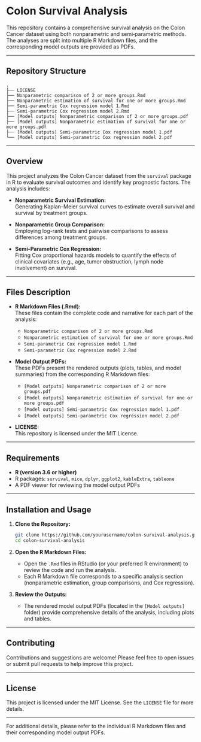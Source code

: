 # Colon Survival Analysis

This repository contains a comprehensive survival analysis on the Colon Cancer dataset using both nonparametric and semi‐parametric methods. The analyses are split into multiple R Markdown files, and the corresponding model outputs are provided as PDFs.

---

## Repository Structure

```
.
├── LICENSE
├── Nonparametric comparison of 2 or more groups.Rmd
├── Nonparametric estimation of survival for one or more groups.Rmd
├── Semi-parametric Cox regression model 1.Rmd
├── Semi-parametric Cox regression model 2.Rmd
├── [Model outputs] Nonparametric comparison of 2 or more groups.pdf
├── [Model outputs] Nonparametric estimation of survival for one or more groups.pdf
├── [Model outputs] Semi-parametric Cox regression model 1.pdf
└── [Model outputs] Semi-parametric Cox regression model 2.pdf
```

---

## Overview

This project analyzes the Colon Cancer dataset from the `survival` package in R to evaluate survival outcomes and identify key prognostic factors. The analysis includes:

- **Nonparametric Survival Estimation:**  
  Generating Kaplan–Meier survival curves to estimate overall survival and survival by treatment groups.

- **Nonparametric Group Comparison:**  
  Employing log-rank tests and pairwise comparisons to assess differences among treatment groups.

- **Semi-Parametric Cox Regression:**  
  Fitting Cox proportional hazards models to quantify the effects of clinical covariates (e.g., age, tumor obstruction, lymph node involvement) on survival.

---

## Files Description

- **R Markdown Files (.Rmd):**  
  These files contain the complete code and narrative for each part of the analysis:
  - `Nonparametric comparison of 2 or more groups.Rmd`
  - `Nonparametric estimation of survival for one or more groups.Rmd`
  - `Semi-parametric Cox regression model 1.Rmd`
  - `Semi-parametric Cox regression model 2.Rmd`

- **Model Output PDFs:**  
  These PDFs present the rendered outputs (plots, tables, and model summaries) from the corresponding R Markdown files:
  - `[Model outputs] Nonparametric comparison of 2 or more groups.pdf`
  - `[Model outputs] Nonparametric estimation of survival for one or more groups.pdf`
  - `[Model outputs] Semi-parametric Cox regression model 1.pdf`
  - `[Model outputs] Semi-parametric Cox regression model 2.pdf`

- **LICENSE:**  
  This repository is licensed under the MIT License.

---

## Requirements

- **R (version 3.6 or higher)**
- R packages: `survival`, `mice`, `dplyr`, `ggplot2`, `kableExtra`, `tableone`
- A PDF viewer for reviewing the model output PDFs

---

## Installation and Usage

1. **Clone the Repository:**

   ```bash
   git clone https://github.com/yourusername/colon-survival-analysis.git
   cd colon-survival-analysis
   ```

2. **Open the R Markdown Files:**
   - Open the `.Rmd` files in RStudio (or your preferred R environment) to review the code and run the analysis.
   - Each R Markdown file corresponds to a specific analysis section (nonparametric estimation, group comparisons, and Cox regression).

3. **Review the Outputs:**
   - The rendered model output PDFs (located in the `[Model outputs]` folder) provide comprehensive details of the analysis, including plots and tables.

---

## Contributing

Contributions and suggestions are welcome! Please feel free to open issues or submit pull requests to help improve this project.

---

## License

This project is licensed under the MIT License. See the `LICENSE` file for more details.

---

For additional details, please refer to the individual R Markdown files and their corresponding model output PDFs.
